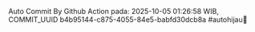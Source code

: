 Auto Commit By Github Action pada: 2025-10-05 01:26:58 WIB, COMMIT_UUID b4b95144-c875-4055-84e5-babfd30dcb8a #autohijau🗿
